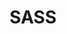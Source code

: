 ---
cloudinary_convert: false
published: published
slug: sass
title: SASS
start: January 01, 2000
---